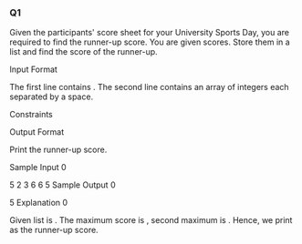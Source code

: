 ### Q1

Given the participants' score sheet for your University Sports Day, you are required to find the runner-up score. You are given  scores. Store them in a list and find the score of the runner-up.

Input Format

The first line contains . The second line contains an array   of  integers each separated by a space.

Constraints

Output Format

Print the runner-up score.

Sample Input 0

5
2 3 6 6 5
Sample Output 0

5
Explanation 0

Given list is . The maximum score is , second maximum is . Hence, we print  as the runner-up score.
